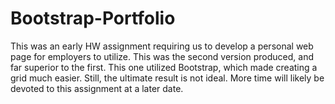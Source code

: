 # Bootstrap-Portfolio

This was an early HW assignment requiring us to develop a personal web page for employers to utilize. This was the second version produced, and far superior to the first. This one utilized Bootstrap, which made creating a grid much easier. Still, the ultimate result is not ideal. More time will likely be devoted to this assignment at a later date.
